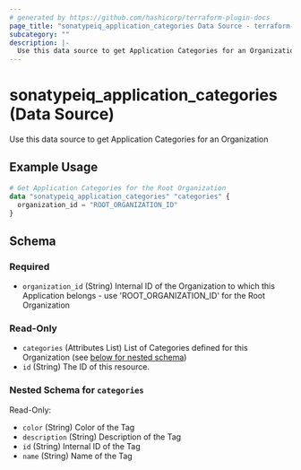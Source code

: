 ```yaml
---
# generated by https://github.com/hashicorp/terraform-plugin-docs
page_title: "sonatypeiq_application_categories Data Source - terraform-provider-sonatypeiq"
subcategory: ""
description: |-
  Use this data source to get Application Categories for an Organization
---
```


# sonatypeiq_application_categories (Data Source)

Use this data source to get Application Categories for an Organization

## Example Usage

```terraform
# Get Application Categories for the Root Organization
data "sonatypeiq_application_categories" "categories" {
  organization_id = "ROOT_ORGANIZATION_ID"
}
```

<!-- schema generated by tfplugindocs -->
## Schema

### Required

- `organization_id` (String) Internal ID of the Organization to which this Application belongs - use 'ROOT_ORGANIZATION_ID' for the Root Organization

### Read-Only

- `categories` (Attributes List) List of Categories defined for this Organization (see [below for nested schema](#nestedatt--categories))
- `id` (String) The ID of this resource.

<a id="nestedatt--categories"></a>
### Nested Schema for `categories`

Read-Only:

- `color` (String) Color of the Tag
- `description` (String) Description of the Tag
- `id` (String) Internal ID of the Tag
- `name` (String) Name of the Tag
